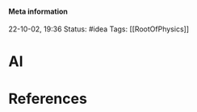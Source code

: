 #### Meta information
22-10-02, 19:36
Status: #idea
Tags: [[RootOfPhysics]]





# AI







# References
